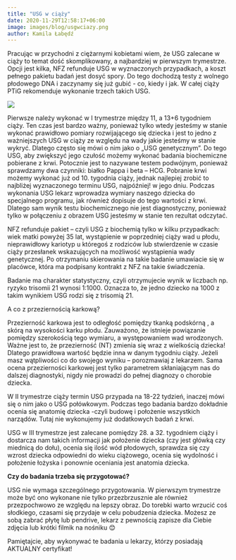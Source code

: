 ```yaml
---
title: "USG w ciąży"
date: 2020-11-29T12:58:17+06:00
image: images/blog/usgwciazy.png
author: Kamila Łabędź
---
```


Pracując w przychodni z ciężarnymi kobietami wiem, że USG zalecane w ciąży to temat dość skomplikowany, a najbardziej w pierwszym trymestrze. Opcji jest kilka, NFZ refunduje USG w wyznaczonych przypadkach, a koszt pełnego pakietu badań jest dosyć spory. Do tego dochodzą testy z wolnego płodowego DNA i zaczynamy się już gubić - co, kiedy i jak.  W całej ciąży PTiG rekomenduje wykonanie trzech takich USG.

![](/images/blog/usgwciazyplaskie.png)

Pierwsze należy wykonać w I trymestrze między 11, a 13+6 tygodniem ciąży. Ten czas jest bardzo ważny, ponieważ tylko wtedy jesteśmy w stanie wykonać prawidłowo pomiary rozwijającego się dziecka i jest to jedno z ważniejszych USG w ciąży ze względu na wady jakie jesteśmy w stanie wykryć. Dlatego często się mówi o nim jako o „USG genetycznym”. Do tego USG, aby zwiększyć jego czułość możemy wykonać badania biochemiczne pobierane z krwi. Potocznie jest to nazywane testem podwójnym, ponieważ sprawdzamy dwa czynniki: białko Pappa i beta – HCG. Pobranie krwi możemy wykonać już od 10. tygodnia ciąży, jednak najlepiej zrobić to najbliżej wyznaczonego terminu USG, najpóźniej! w jego dniu.  Podczas wykonania USG lekarz wprowadza wymiary naszego dziecka do specjalnego programu, jak również dopisuje do tego wartości z krwi. Dlatego sam wynik testu biochemicznego nie jest diagnostyczny, ponieważ tylko w połączeniu z obrazem USG jesteśmy w stanie ten rezultat odczytać.

NFZ refunduje pakiet – czyli USG z biochemią tylko w kilku przypadkach: wiek matki powyżej 35 lat, wystąpienie w poprzedniej ciąży wad u płodu, nieprawidłowy kariotyp u któregoś z rodziców lub stwierdzenie w czasie ciąży przesłanek wskazujących na możliwość wystąpienia wady genetycznej. Po otrzymaniu skierowania na takie badanie umawiacie się w placówce, która ma podpisany kontrakt z NFZ na takie świadczenia.

Badanie ma charakter statystyczny, czyli otrzymujecie wynik w liczbach np. ryzyko trisomii 21 wynosi 1:1000. Oznacza to, że jedno dziecko na 1000 z takim wynikiem USG rodzi się z trisomią 21.

A co z przeziernością karkową?

Przezierność karkowa jest to odległość pomiędzy tkanką podskórną , a skórą na wysokości karku płodu. Zauważono, że istnieje powiązanie pomiędzy szerokością tego wymiaru, a występowaniem wad wrodzonych. Ważne jest to, że przezierność (NT) zmienia się wraz z wielkością dziecka! Dlatego prawidłowa wartość będzie inna w danym tygodniu ciąży. Jeżeli masz wątpliwości co do swojego wyniku – porozmawiaj z lekarzem.  Sama ocena przezierności karkowej jest tylko parametrem skłaniającym nas do dalszej diagnostyki, nigdy nie prowadzi do pełnej diagnozy o chorobie dziecka.

W II trymestrze ciąży termin USG przypada na 18-22 tydzień, inaczej mówi się o nim jako o USG połówkowym. Podczas tego badania bardzo dokładnie ocenia się anatomię dziecka -czyli budowę i położenie wszystkich narządów. Tutaj nie wykonujemy już dodatkowych badań z krwi.

USG w III trymestrze jest zalecane pomiędzy 28. a 32. tygodniem ciąży i dostarcza nam takich informacji jak położenie dziecka (czy jest główką czy miednicą do dołu), ocenia się ilość wód płodowych, sprawdza się czy wzrost dziecka odpowiedni do wieku ciążowego, ocenia się wydolność i położenie łożyska i ponownie oceniania jest anatomia dziecka.

**Czy do badania trzeba się przygotować?**

USG nie wymaga szczególnego przygotowania.  W pierwszym trymestrze może być ono wykonane nie tylko przezbrzusznie ale również przezpochwowo ze względu na lepszy obraz. Do torebki warto wrzucić coś słodkiego, czasami się przydaje w celu pobudzenia dziecka. Możesz ze sobą zabrać płytę lub pendrive, lekarz z pewnością zapisze dla Ciebie zdjęcia lub krótki filmik na nośniku 😊

Pamiętajcie, aby wykonywać te badania u lekarzy, którzy posiadają AKTUALNY certyfikat!

<script 
async defer crossorigin="anonymous" src="https://connect.facebook.net/pl_PL/sdk.js#xfbml=1&version=v9.0" nonce="lbQF2LB5">
</script>

<meta property="fb:admins" content="filip.pietluch"/>

<div
class="fb-comments" data-href="https://kamilalabedz.netlify.app/blog/usg_w_ciazy/" data-numposts="1" data-width="100%">
</div>
